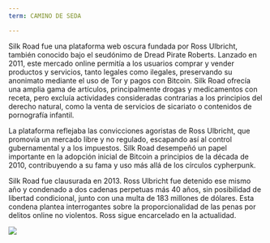```yaml
---
term: CAMINO DE SEDA

---
```

Silk Road fue una plataforma web oscura fundada por Ross Ulbricht, también conocido bajo el seudónimo de Dread Pirate Roberts. Lanzado en 2011, este mercado online permitía a los usuarios comprar y vender productos y servicios, tanto legales como ilegales, preservando su anonimato mediante el uso de Tor y pagos con Bitcoin. Silk Road ofrecía una amplia gama de artículos, principalmente drogas y medicamentos con receta, pero excluía actividades consideradas contrarias a los principios del derecho natural, como la venta de servicios de sicariato o contenidos de pornografía infantil.

La plataforma reflejaba las convicciones agoristas de Ross Ulbricht, que promovía un mercado libre y no regulado, escapando así al control gubernamental y a los impuestos. Silk Road desempeñó un papel importante en la adopción inicial de Bitcoin a principios de la década de 2010, contribuyendo a su fama y uso más allá de los círculos cypherpunk.

Silk Road fue clausurada en 2013. Ross Ulbricht fue detenido ese mismo año y condenado a dos cadenas perpetuas más 40 años, sin posibilidad de libertad condicional, junto con una multa de 183 millones de dólares. Esta condena plantea interrogantes sobre la proporcionalidad de las penas por delitos online no violentos. Ross sigue encarcelado en la actualidad.

![](../../dictionnaire/assets/24.webp)